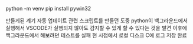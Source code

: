 python -m venv
pip install pywin32

만들게된 계기
자동 업데이트 관련 스크립트를 만들던 도중
python이 백그라운드에서 실행해서 VSCODE가 실행되지 않아도 감지할 수 있게 할 수 있다는 것을 발견
이후에 백그라운드에서 해보려던 테스트를 실패
현 시점에서 로컬 디스크 C에 로그 저장 완료